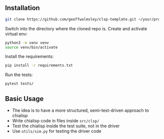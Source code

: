 ## Installation

```sh
git clone https://github.com/geoffwalmsley/clsp-template.git ~/your/proj/path
```

Switch into the directory where the cloned repo is. Create and activate virtual env:

```sh
python3 -m venv venv
source venv/bin/activate
```

Install the requirements:
```sh
pip install -r requirements.txt
```

Run the tests:
```
pytest tests/
```

## Basic Usage
- The idea is to have a more structured, semi-test-driven approach to chialisp
- Write chialisp code in files inside `src/clsp/`
- Test the chialisp inside the test suite, not in the driver
- Use `utils/sim.py` for testing the driver code
